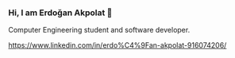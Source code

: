 ### Hi, I am Erdoğan Akpolat  👋

Computer Engineering student and software developer.

https://www.linkedin.com/in/erdo%C4%9Fan-akpolat-916074206/

